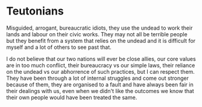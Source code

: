 # Teutonians  
Misguided, arrogant, bureaucratic idiots, they use the undead to work their lands and labour on their civic works. They may not all be terrible people but they benefit from a system that relies on the undead and it is difficult for myself and a lot of others to see past that.  

I do not believe that our two nations will ever be close allies, our core values are in too much conflict, their bureaucracy vs our simple laws, their reliance on the undead vs our abhorrence of such practices, but I can respect them. They have been through a lot of internal struggles and come out stronger because of them, they are organised to a fault and have always been fair in their dealings with us, even when we didn't like the outcomes we know that their own people would have been treated the same.
